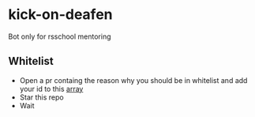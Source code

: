 # kick-on-deafen

Bot only for rsschool mentoring

## Whitelist
- Open a pr containg the reason why you should be in whitelist and add your id to this [array](https://github.com/VKTRenokh/kick-on-deafen/blob/main/src/bot/voice/constants/whitelist.ts)
- Star this repo
- Wait
